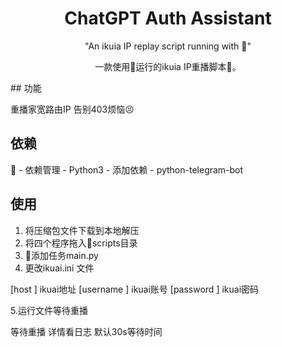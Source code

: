 <div align="center">

<h1 align="center">ChatGPT Auth Assistant</h1>

"An ikuia IP replay script running with 🐉"

一款使用🐉运行的ikuia IP重播脚本👋。
</div>
## 功能

重播家宽路由IP 告别403烦恼😣

## 依赖
🐉 - 依赖管理 - Python3 - 添加依赖 - python-telegram-bot

## 使用

1. 将压缩包文件下载到本地解压
2. 将四个程序拖入🐉scripts目录
3. 🐉添加任务main.py
4. 更改ikuai.ini 文件
  
 [host ] ikuai地址
 [username ] ikuai账号
 [password ] ikuai密码

5.运行文件等待重播

 等待重播 详情看日志 默认30s等待时间
